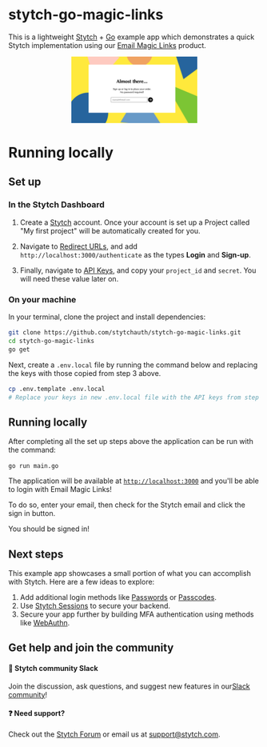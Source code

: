 # stytch-go-magic-links

This is a lightweight [Stytch](https://stytch.com) + [Go](https://go.dev/) example app which demonstrates a quick Stytch implementation using our [Email Magic Links](https://stytch.com/docs/guides/magic-links/email-magic-links/api) product.

<p align="center"><img src="./public/example-app-image.png" alt="stytch" width="50%"/></p>

# Running locally

## Set up

### In the Stytch Dashboard

1. Create a [Stytch](https://stytch.com/) account. Once your account is set up a Project called "My first project" will be automatically created for you.

2. Navigate to [Redirect URLs](https://stytch.com/dashboard/redirect-urls), and add `http://localhost:3000/authenticate` as the types **Login** and **Sign-up**.

3. Finally, navigate to [API Keys](https://stytch.com/dashboard/api-keys), and copy your `project_id` and `secret`. You will need these value later on.

### On your machine

In your terminal, clone the project and install dependencies:

```bash
git clone https://github.com/stytchauth/stytch-go-magic-links.git
cd stytch-go-magic-links
go get
```

Next, create a `.env.local` file by running the command below and replacing the keys with those copied from step 3 above.

```bash
cp .env.template .env.local
# Replace your keys in new .env.local file with the API keys from step 3 above
```

## Running locally

After completing all the set up steps above the application can be run with the command:

```go run main.go```

The application will be available at [`http://localhost:3000`](http://localhost:3000) and you'll be able to login with Email Magic Links! 

To do so, enter your email, then check for the Stytch email and click the sign in button.

You should be signed in!

## Next steps

This example app showcases a small portion of what you can accomplish with Stytch. Here are a few ideas to explore:

1. Add additional login methods like [Passwords](https://stytch.com/docs/guides/passwords/api) or [Passcodes](https://stytch.com/docs/guides/passcodes/api).
2. Use [Stytch Sessions](https://stytch.com/docs/sessions) to secure your backend.
3. Secure your app further by building MFA authentication using methods like [WebAuthn](https://stytch.com/docs/guides/webauthn/api).


## Get help and join the community

#### :speech_balloon: Stytch community Slack

Join the discussion, ask questions, and suggest new features in our ​[Slack community](https://stytch.slack.com/join/shared_invite/zt-2f0fi1ruu-ub~HGouWRmPARM1MTwPESA)!

#### :question: Need support?

Check out the [Stytch Forum](https://forum.stytch.com/) or email us at [support@stytch.com](mailto:support@stytch.com).
